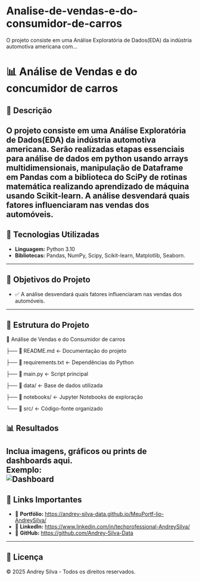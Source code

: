 # Analise-de-vendas-e-do-consumidor-de-carros
O projeto consiste em uma Análise Exploratória de Dados(EDA) da indústria automotiva americana com...


# 📊 Análise de Vendas e do concumidor de carros

## 📌 Descrição
O projeto consiste em uma Análise Exploratória de Dados(EDA) da indústria automotiva americana. Serão realizadas etapas essenciais para análise de dados em python usando arrays multidimensionais, manipulação de Dataframe em Pandas com a biblioteca do SciPy de rotinas matemática realizando aprendizado de máquina usando Scikit-learn. A análise desvendará quais fatores influenciaram nas vendas dos automóveis.
---
## 🚀 Tecnologias Utilizadas
- **Linguagem:** Python 3.10 
- **Bibliotecas:** Pandas, NumPy, Scipy, Scikit-learn, Matplotlib, Seaborn.  
 
---
## 🎯 Objetivos do Projeto

- ✅ A análise desvendará quais fatores influenciaram nas vendas dos automóveis. 

---
## 📂 Estrutura do Projeto

📁 Análise de Vendas e do Consumidor de carros

├── 📄 README.md <- Documentação do projeto

├── 📄 requirements.txt <- Dependências do Python

├── 📄 main.py <- Script principal

├── 📁 data/ <- Base de dados utilizada

├── 📁 notebooks/ <- Jupyter Notebooks de exploração

└── 📁 src/ <- Código-fonte organizado

## 📊 Resultados

Inclua imagens, gráficos ou prints de dashboards aqui.  
Exemplo:  
![Dashboard](https://link-da-imagem-ou-gif.com)
---
## 📎 Links Importantes
- 🔗 **Portfólio:** https://andrey-silva-data.github.io/MeuPortf-lio-AndreySilva/
- 🔗 **LinkedIn:** https://www.linkedin.com/in/techprofessional-AndreySilva/ 
- 🔗 **GitHub:** https://github.com/Andrey-Silva-Data
---

## 📜 Licença
© 2025 Andrey Silva - Todos os direitos reservados.
